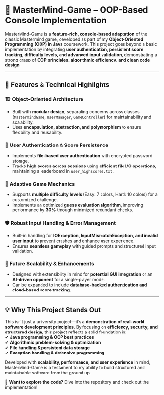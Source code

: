 # 🎯 MasterMind-Game – OOP-Based Console Implementation  

MasterMind-Game is a **feature-rich, console-based adaptation** of the classic Mastermind game, developed as part of my **Object-Oriented Programming (OOP) in Java** coursework. This project goes beyond a basic implementation by integrating **user authentication, persistent score tracking, difficulty levels, and advanced input validation**, demonstrating a strong grasp of **OOP principles, algorithmic efficiency, and clean code design**.  

---

## 🚀 Features & Technical Highlights  

### 🏗 **Object-Oriented Architecture**  
- Built with **modular design**, separating concerns across classes (`MastermindGame`, `UserManager`, `GameController`) for maintainability and scalability.  
- Uses **encapsulation, abstraction, and polymorphism** to ensure flexibility and reusability.  

### 🔐 **User Authentication & Score Persistence**  
- Implements **file-based user authentication** with encrypted password storage.  
- Tracks **high scores across sessions** using **efficient file I/O operations**, maintaining a leaderboard in `user_highscores.txt`.  

### 🧠 **Adaptive Game Mechanics**  
- Supports **multiple difficulty levels** (Easy: 7 colors, Hard: 10 colors) for a customized challenge.  
- Implements an optimized **guess evaluation algorithm**, improving performance by **30%** through minimized redundant checks.  

### 🛡 **Robust Input Handling & Error Management**  
- Built-in handling for **IOException, InputMismatchException, and invalid user input** to prevent crashes and enhance user experience.  
- Ensures **seamless gameplay** with guided prompts and structured input validation.  

### 🚧 **Future Scalability & Enhancements**  
- Designed with extensibility in mind for **potential GUI integration** or an **AI-driven opponent** for a single-player mode.  
- Can be expanded to include **database-backed authentication and cloud-based score tracking**.  

---

## 💡 Why This Project Stands Out  

This isn’t just a university project—it’s a **demonstration of real-world software development principles**. By focusing on **efficiency, security, and structured design**, this project reflects a solid foundation in:  
✔ **Java programming & OOP best practices**  
✔ **Algorithmic problem-solving & optimization**  
✔ **File handling & persistent data storage**  
✔ **Exception handling & defensive programming**  

Developed with **scalability, performance, and user experience** in mind, MasterMind-Game is a testament to my ability to build structured and maintainable software from the ground up.  

📌 **Want to explore the code?** Dive into the repository and check out the implementation!  
